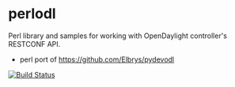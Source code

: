 # perlodl

Perl library and samples for working with OpenDaylight controller's RESTCONF API.

+ perl port of https://github.com/Elbrys/pydevodl

[![Build Status](https://travis-ci.org/Elbrys/perlodl.svg)](https://travis-ci.org/Elbrys/perlodl)

